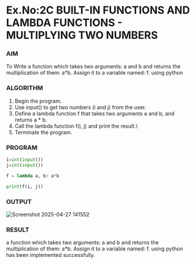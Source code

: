 # Ex.No:2C BUILT-IN FUNCTIONS AND LAMBDA FUNCTIONS - MULTIPLYING TWO NUMBERS

### AIM  
To Write a function which takes two arguments: a and b and returns the multiplication of them: a*b. Assign it to a variable named: f. using python

### ALGORITHM

1. Begin the program.
2. Use input() to get two numbers (i and j) from the user.
3. Define a lambda function f that takes two arguments a and b, and returns a * b.
4. Call the lambda function f(i, j) and print the result.\
5. Terminate the program.

### PROGRAM

```python
i=int(input())
j=int(input())

f = lambda a, b: a*b

print(f(i, j))

```

### OUTPUT
![Screenshot 2025-04-27 141552](https://github.com/user-attachments/assets/aee43018-ee24-4820-bc5c-1197b7d1fba5)

### RESULT
a function which takes two arguments: a and b and returns the multiplication of them: a*b. Assign it to a variable named: f. using python has been implemented successfully.

